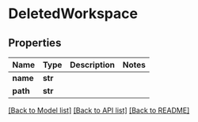 # DeletedWorkspace


## Properties

Name | Type | Description | Notes
------------ | ------------- | ------------- | -------------
**name** | **str** |  | 
**path** | **str** |  | 

[[Back to Model list]](../README.md#models) [[Back to API list]](../README.md#api-endpoints) [[Back to README]](../README.md)


